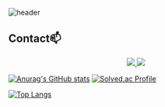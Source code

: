 ![header](https://capsule-render.vercel.app/api?type=waving&color=timeAuto&height=200&section=header&text=My%20GitHub&animation=blink&fontSize=80&rotate=3)

## Contact📫
<div align=center>
          <a href="mailto:saromeokdh@gmail.com"> <img src="https://img.shields.io/badge/gmail-D14836?style=for-the-badge&logo=gmail&logoColor=white&link=mailto:saromeokdh@gmail.com"> </a>
          <a href="devilow102.tistory.com"> <img src=tistory?style=for-the-badge&logo=velog&logoColor=white&link=devilow102.tistory.com"> </a>
  <br>
</div>


[![Anurag's GitHub stats](https://github-readme-stats.vercel.app/api?username=NoobKDH&show_icons=true&theme=graywhite)](https://github.com/NoobKDH/github-readme-stats)
[![Solved.ac Profile](http://mazassumnida.wtf/api/v2/generate_badge?boj=saromeokdh)](https://solved.ac/saromeokdh/)

[![Top Langs](https://github-readme-stats.vercel.app/api/top-langs/?username=NoobKDH&layout=compact&show_icons=true&theme=graywhite)](https://github.com/NoobKDH/github-readme-stats)


